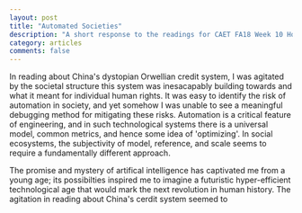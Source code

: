 ```yaml
---
layout: post
title: "Automated Societies"
description: "A short response to the readings for CAET FA18 Week 10 Homework assignment and possible leads for project 3"
category: articles
comments: false
---
```


In reading about China's dystopian Orwellian credit system, I was agitated by the societal structure this system was inesacapably
building towards and what it meant for individual human rights. It was easy to identify the risk of automation in society, and yet 
somehow I was unable to see a meaningful debugging method for mitigating these risks. Automation is a critical feature 
of engineering, and in such technological systems there is a universal model, common metrics, and hence some idea of 'optimizing'.
In social ecosystems, the subjectivity of model, reference, and scale seems to require a fundamentally different approach.

The promise and mystery of artifical intelligence has captivated me from a young age; its possibilties inspired me to imagine a futuristic 
hyper-efficient technological age that would mark the next revolution in human history. The agitation in reading about China's cerdit system
seemed to 
